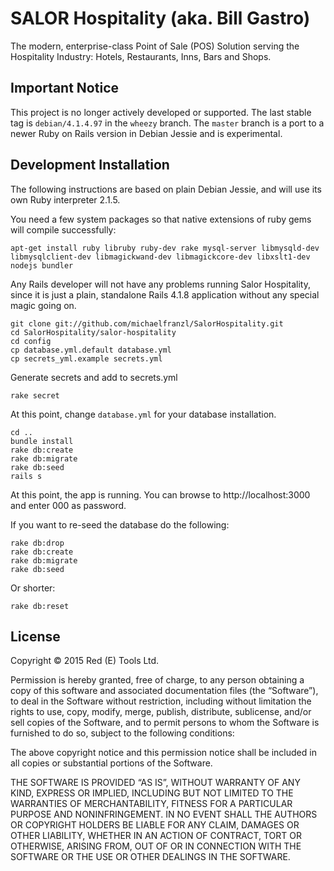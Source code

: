 SALOR Hospitality (aka. Bill Gastro)
====================================

The modern, enterprise-class Point of Sale (POS) Solution serving the Hospitality Industry: Hotels, Restaurants, Inns, Bars and Shops.


Important Notice
------------------------

This project is no longer actively developed or supported. The last stable tag is `debian/4.1.4.97` in the `wheezy` branch. The `master` branch is a port to a newer Ruby on Rails version in Debian Jessie and is experimental.


Development Installation
------------------------

The following instructions are based on plain Debian Jessie, and will use its own Ruby interpreter 2.1.5.

You need a few system packages so that native extensions of ruby gems will compile successfully:

    apt-get install ruby libruby ruby-dev rake mysql-server libmysqld-dev libmysqlclient-dev libmagickwand-dev libmagickcore-dev libxslt1-dev nodejs bundler

Any Rails developer will not have any problems running Salor Hospitality, since it is just a plain, standalone Rails 4.1.8 application without any special magic going on.

    git clone git://github.com/michaelfranzl/SalorHospitality.git
    cd SalorHospitality/salor-hospitality
    cd config
    cp database.yml.default database.yml
    cp secrets_yml.example secrets.yml

Generate secrets and add to secrets.yml

    rake secret

At this point, change `database.yml` for your database installation.

    cd ..
    bundle install
    rake db:create
    rake db:migrate
    rake db:seed
    rails s

At this point, the app is running. You can browse to http://localhost:3000 and enter 000 as password.

If you want to re-seed the database do the following:

    rake db:drop
    rake db:create
    rake db:migrate
    rake db:seed

Or shorter:

    rake db:reset




License
------------------------

Copyright © 2015 Red (E) Tools Ltd.

Permission is hereby granted, free of charge, to any person obtaining a copy of this software and associated documentation files (the “Software”), to deal in the Software without restriction, including without limitation the rights to use, copy, modify, merge, publish, distribute, sublicense, and/or sell copies of the Software, and to permit persons to whom the Software is furnished to do so, subject to the following conditions:

The above copyright notice and this permission notice shall be included in all copies or substantial portions of the Software.

THE SOFTWARE IS PROVIDED “AS IS”, WITHOUT WARRANTY OF ANY KIND, EXPRESS OR IMPLIED, INCLUDING BUT NOT LIMITED TO THE WARRANTIES OF MERCHANTABILITY, FITNESS FOR A PARTICULAR PURPOSE AND NONINFRINGEMENT. IN NO EVENT SHALL THE AUTHORS OR COPYRIGHT HOLDERS BE LIABLE FOR ANY CLAIM, DAMAGES OR OTHER LIABILITY, WHETHER IN AN ACTION OF CONTRACT, TORT OR OTHERWISE, ARISING FROM, OUT OF OR IN CONNECTION WITH THE SOFTWARE OR THE USE OR OTHER DEALINGS IN THE SOFTWARE.